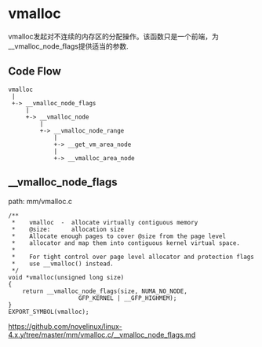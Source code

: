 vmalloc
========================================

vmalloc发起对不连续的内存区的分配操作。该函数只是一个前端，为__vmalloc_node_flags提供适当的参数.

Code Flow
----------------------------------------

```
vmalloc
 |
 +-> __vmalloc_node_flags
     |
     +-> __vmalloc_node
         |
         +-> __vmalloc_node_range
             |
             +-> __get_vm_area_node
             |
             +-> __vmalloc_area_node
```

__vmalloc_node_flags
----------------------------------------

path: mm/vmalloc.c
```
/**
 *    vmalloc  -  allocate virtually contiguous memory
 *    @size:      allocation size
 *    Allocate enough pages to cover @size from the page level
 *    allocator and map them into contiguous kernel virtual space.
 *
 *    For tight control over page level allocator and protection flags
 *    use __vmalloc() instead.
 */
void *vmalloc(unsigned long size)
{
    return __vmalloc_node_flags(size, NUMA_NO_NODE,
                    GFP_KERNEL | __GFP_HIGHMEM);
}
EXPORT_SYMBOL(vmalloc);
```

https://github.com/novelinux/linux-4.x.y/tree/master/mm/vmalloc.c/__vmalloc_node_flags.md
